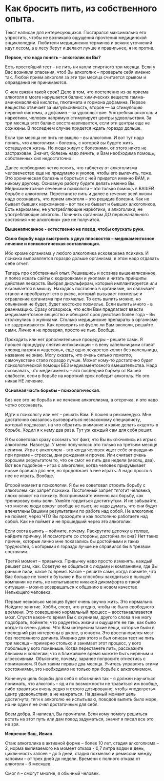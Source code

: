 # Как бросить пить, из собственного опыта.
Текст написан для интересующихся. Постарался максимально его упростить, чтобы не возникало ощущения прочтения медицинской энциклопедии. Любители медицинских терминов и всяких уточнений идут лесом, а в лесу берут и делают лучше и правильнее, я не против.

**Первое, что надо понять – алкоголик ли Вы?**

Есть простейший тест – не пить ни капли спиртного три месяца. Если у Вас возникли опасения, чтоб Вы алкоголик – проверьте себя именно так. Любой прием алкоголя за эти три месяца считается срывом и оправдания не принимаются.

С чем связан такой срок? Дело в том, что постепенно из-за приема алкоголя в мозге нарушается баланс химических веществ гамма-аминомасляной кислоты, глютамата и гормона дофамина. Первое вещество отвечает за импульсивность, второе — за стимуляцию нервной системы, а дофамин – за удовольствие. Употребляя алкоголь и наркотики, человек напрямую стимулирует центры удовольствия. За три месяца этот баланс восстанавливается, если эти центры еще не сожжены. В последнем случае придется ждать гораздо дольше.

Если три месяца не пить не вышло – вы алкоголик. И вот тут надо понять, что алкоголизм – болезнь, с которой вы будете жить оставшуюся жизнь. Но люди живут с болезнями, от этого никто не застрахован. Значит, болезнь надо лечить, и Вам необходима помощь, собственных сил недостаточно.

Далее необходимо четко понять, что таблетку от алкоголизма человечество еще не придумало и уколов, чтобы его вылечить, тоже. Это хроническая болезнь и бороться с ней придется именно ВАМ, и никому другому. Основную работу будете делать именно Вы. Медикаментозное лечение и психологи – это только помощь в ВАШЕЙ борьбе с алкоголем. Перестанете пить и далее в течение всей жизни надо осознавать, что прием алкоголя – это рецидив болезни. Как не бывает бывших наркоманов – вот так не бывает и бывших алкоголиков. Есть наркоманы, не употребляющие наркотики, и алкоголики, не употребляющие алкоголь. Починить организм ДО первоначального состояния «не алкоголик» уже не получится.

**Вышенаписанное - естественно не повод, чтобы опускать руки.**

**Свою борьбу надо выстроить в двух плоскостях – медикаментозное лечение и психологическая составляющая.**

Ибо кроме организма у любого алкоголика исковеркана психика. И психика выправляется гораздо дольше организма, в этом надо отдавать себе отчет.

Теперь про собственный опыт. Решившись и осознав вышенаписанное, я полез искать сайты с кодировками и уколами и читать принципы действия лекарств. Выбрал дисульфирам, который имплантируется или вкалывается в мышцу. Находясь постоянно в организме, он связывает этанол и преобразует его в уксус, который вызывает похмелье и отравление организма при похмелье. То есть выпить можно, но опьянения не будет, будет жестокое похмелье. Если выпить много - в реанимацию. Сразу оговорюсь, что если Вам предлагают ввести медикаментозное вещество и обещают срок действия более года – Вы столкнулись с жуликами. Столько медицинские препараты в организме не задерживаются. Как проверить не фуфло ли Вам вкололи, решайте сами. Лично я не проверял, просто не пью. Вообще.

Проходить или нет дополнительные процедуры – решите сами. Я прошел процедуру снятия интоксикации – в вену капельницами ставят хлорид натрия и «ацесоль», еще одно лекарство колют без капельницы, название не знаю. Могу сказать, что очень сильно помогло, самочувствие стало гораздо лучше.
Может кому-то достаточно будет психологической помощи БЕЗ медикаментозного вмешательства. Надо осознавать, что медикаменты – это последний барьер от Вашей слабости, если в борьбе на короткий срок победит алкоголь. Но это никак НЕ лечение.

**Основная часть борьбы – психологическая.**

Без нее это не борьба и не лечение алкоголизма, а отсрочка, и это надо четко осознавать.

Идти к психологу или нет – решать Вам. Я пошел и рекомендую. Мне достаточно оказалось выговориться незнакомому специалисту, который подсказал, на что обратить внимание и какие делать акценты в борьбе. Ходил я к нему два раза. Тут уж каждый сам для себя решит.

Я бы советовал сразу осознать тот факт, что Вы выключились из игры с алкоголем. Навсегда. У меня получилось это только на третьем месяце непития. Игра с алкоголем – это когда человек ищет себе оправдания при приеме – стрессы, дни рождения и прочее. Или считает очень хорошим результатом то, что он смог не пить две недели (месяц, два). Вот все подобное – игра с алкоголем, когда человек придумывает новые правила для нее, но продолжает в нее играть. А надо просто в нее не играть. Вообще.

Второй момент в психологии. Я бы не советовал строить борьбу с алкоголем как запрет психики. Постоянный запрет тяготит человека, плохо влияет на психику. Воспринимайте именно как борьбу, как тренировку силы воли. Умейте гордиться достигнутым. И не забывайте, что многие люди вокруг вообще не пьют, не надо думать, что они будут впечатлены Вашими результатами по работе над собой. Не алкоголик не поймет, через ЧТО Вы проходите и как постоянно работаете над собой. Как не поймет и не прошедший через это алкоголик.

Если охота выпить – поймите, почему. Раскрутите цепочку в голове, найдите причину. И посмотрите со стороны, достойна ли она? Нет таких причин, которые лично мне показались бы достойными и таких трудностей, с которыми я гораздо лучше не справился бы в трезвом состоянии.

Третий момент – привычка. Привычку надо просто изменять, каждый решает сам, как. Советую не общаться с людьми и компаниями, где Вы раньше пили, какое то время. Какое – решите сами, когда поймете, что Вас больше не тянет к бутылке и Вы способны находиться в пьющей компании не пить, не испытываете никакой дикомфорта в такой ситуации – можно возвращаться к общению в новом качестве. Непьющего человека.

Первые несколько месяцев будет очень скучно жить. Это нормально. Найдите занятие. Хобби, спорт, что угодно, чтобы не было свободного времени. Это совершенно нормальный процесс – восстанавливается мозг. Спустя какое-то время Вы с охуением, другого слова я не могу подобрать, поймете, что радуетесь жизни и ощущаете ее так, как было когда-то очень давно. Что Вам интересны такие вещи, которые были в последний раз интересны в школе, в юности. Это восстановился мозг без постоянного допинга. Именно для этого и был описан тест не пить три месяца – примерно столько и занимает этот процесс, у кого побольше у кого поменьше. Когда перестанете пить, расскажите близким и коллегам, что в ближайшее время можете быть нервным и агрессивным. Объясните, почему, заранее попросите отнестись с пониманием. Я был таким первые два месяца. Учитесь управлять этими состояниями, это необходимо не только при борьбе с алкоголизмом.

Конечную цель борьбы для себя я обозначил так – я должен научиться понимать, что алкоголь – яд и по возможности не травиться им вообще, либо травиться очень редко и строго дозированно, чтобы «подогреть» центр удовольствия, а не нажраться. На данный момент цель достигнута, тяги к алкоголю не испытываю, поводов выпить было море, но ни один я не счел достаточным для себя.

Всем добра. Я написал, Вы прочитали. Если кому помогу решиться встать на этот путь или дам повод задуматься, значит я писал все это не зря.

**Искренне Ваш, Ивиан.**

Стаж алкоголика в активной форме – более 10 лет, стадия алкоголизма – 2, норма выпиваемого на момент отказа - 0,7 литра водки в день, цикличность запоев – до 5 дней, стадия похмелья и ремиссии между запоями – от трех дней до недели. Времени с полного отказа от алкоголя – 6 месяцев.

Смог я – смогут многие, я обычный человек.
